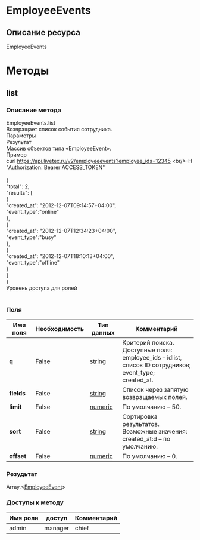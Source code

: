 
# EmployeeEvents

## Описание ресурса
EmployeeEvents<br/>
# Методы

## list

### Описание метода
EmployeeEvents.list<br/>Возвращает список события сотрудника.<br/>Параметры<br/>Результат<br/>Массив объектов типа «EmployeeEvent».<br/>Пример<br/>curl https://api.livetex.ru/v2/employeeevents?employee_ids=12345 \<br/>-H "Authorization: Bearer ACCESS_TOKEN"<br/><br/>{<br/>	"total": 2,<br/>	"results": [<br/>		{<br/>			"created_at": "2012-12-07T09:14:57+04:00",<br/>			"event_type":"online"<br/>		},<br/>		{<br/>			"created_at": "2012-12-07T12:34:23+04:00",<br/>			"event_type":"busy"<br/>		},<br/>		{<br/>			"created_at": "2012-12-07T18:10:13+04:00",<br/>			"event_type":"offline"<br/>		}<br/>	]<br/>}<br/>Уровень доступа для ролей<br/><br/>
### Поля

| Имя поля | Необходимость | Тип данных | Комментарий |
|---|---|---|---|
|**q**|False|[string](/docs/types/string.md)|Критерий поиска.<br/>Доступные поля:<br/>employee_ids – idlist, список ID сотрудников;<br/>event_type;<br/>created_at.<br/>|
|**fields**|False|[string](/docs/types/string.md)|Список через запятую возвращаемых полей.<br/>|
|**limit**|False|[numeric](/docs/types/numeric.md)|По умолчанию – 50.<br/>|
|**sort**|False|[string](/docs/types/string.md)|Сортировка результатов.<br/>Возможные значения:<br/>created_at:d – по умолчанию.<br/>|
|**offset**|False|[numeric](/docs/types/numeric.md)|По умолчанию – 0.<br/>|

### Резудьтат
Array.<[EmployeeEvent](/docs/types/EmployeeEvent.md)>
### Доступы к методу

| Имя роли | доступ | Комментарий |
|---|---|---|
|admin|manager|chief|chief_partner|operator|admin_partner